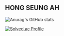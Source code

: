 ## HONG SEUNG AH









![Anurag's GitHub stats](https://github-readme-stats.vercel.app/api?username=SeungAh-Hong&show_icons=true&theme=radical)

[![Solved.ac Profile](http://mazassumnida.wtf/api/generate_badge?boj=ghdtmddk1516)](https://solved.ac/ghdtmddk1516)







<!--
**SeungAh-Hong/SeungAh-Hong** is a ✨ _special_ ✨ repository because its `README.md` (this file) appears on your GitHub profile.

Here are some ideas to get you started:

- 🔭 I’m currently working on ...
- 🌱 I’m currently learning ...
- 👯 I’m looking to collaborate on ...
- 🤔 I’m looking for help with ...
- 💬 Ask me about ...
- 📫 How to reach me: ...
- 😄 Pronouns: ...
- ⚡ Fun fact: ...
-->



